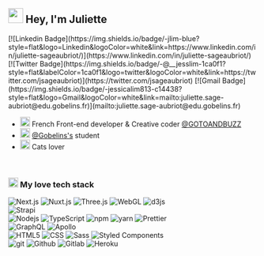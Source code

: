 <h2><img src="https://emojis.slackmojis.com/emojis/images/1643514596/5999/meow_party.gif?1643514596" width="30"/> Hey, I'm Juliette</h2>
[![Linkedin Badge](https://img.shields.io/badge/-jlim-blue?style=flat&logo=Linkedin&logoColor=white&link=https://www.linkedin.com/in/juliette-sageaubriot/)](https://www.linkedin.com/in/juliette-sageaubriot/)
<!-- [![Website Badge](https://img.shields.io/badge/-jessicalim.me-47CCCC?style=flat&logo=Google-Chrome&logoColor=white&link=https://jessicalim.me)](https://jessicalim.me) -->
[![Twitter Badge](https://img.shields.io/badge/-@__jesslim-1ca0f1?style=flat&labelColor=1ca0f1&logo=twitter&logoColor=white&link=https://twitter.com/jsageaubriot)](https://twitter.com/jsageaubriot)
[![Gmail Badge](https://img.shields.io/badge/-jessicalim813-c14438?style=flat&logo=Gmail&logoColor=white&link=mailto:juliette.sage-aubriot@edu.gobelins.fr)](mailto:juliette.sage-aubriot@edu.gobelins.fr)

<br/>
<ul>
<li><img src="https://emojis.slackmojis.com/emojis/images/1643508877/48815/meow_fr.png?1643508877" width="20"/> French Front-end developer & Creative coder <a href="https://gotoandbuzz.com/" target="_blank">@GOTOANDBUZZ</a></li>
<li><img src="https://emojis.slackmojis.com/emojis/images/1643514598/6021/meow_knife.png?1643514598" width="20"/> <a href="https://www.gobelins.fr/" target="_blank">@Gobelins's</a> student</li>
<li><img src="https://emojis.slackmojis.com/emojis/images/1643514958/9845/meow_heart.png?1643514958" width="20"/> Cats lover</li>
</ul>

<br/>
<h3><img src="https://emojis.slackmojis.com/emojis/images/1643515023/10521/meow_code.gif?1643515023" width="20"/> My love tech stack</h3>
<p>
    <img alt="Next.js" src="https://img.shields.io/badge/-Next.js-cfa0e9?style=flat-square&logo=nextdotjs&logoColor=white" />
    <img alt="Nuxt.js" src="https://img.shields.io/badge/-Nuxt.js-cfa0e9?style=flat-square&logo=nuxtdotjs&logoColor=white" />
    <img alt="Three.js" src="https://img.shields.io/badge/-Three.js-cfa0e9?style=flat-square&logo=threedotjs&logoColor=white" />
    <img alt="WebGL" src="https://img.shields.io/badge/-WebGL.js-cfa0e9?style=flat-square&logo=webgl&logoColor=white" />
    <img alt="d3js" src="https://img.shields.io/badge/-D3.js-cfa0e9?style=flat-square&logo=d3.js&logoColor=white" />
    <br/>
    <img alt="Strapi" src="https://img.shields.io/badge/-Strapi-cfa0e9?style=flat-square&logo=strapi&logoColor=white" />
    <br />
    <img alt="Nodejs" src="https://img.shields.io/badge/-Nodejs-cfa0e9?style=flat-square&logo=Node.js&logoColor=white" />
    <img alt="TypeScript" src="https://img.shields.io/badge/-TypeScript-cfa0e9?style=flat-square&logo=typescript&logoColor=white" />
    <img alt="npm" src="https://img.shields.io/badge/-NPM-cfa0e9?style=flat-square&logo=npm&logoColor=white" />
    <img alt="yarn" src="https://img.shields.io/badge/-YARN-cfa0e9?style=flat-square&logo=yarn&logoColor=white" />
    <img alt="Prettier" src="https://img.shields.io/badge/-Prettier-cfa0e9?style=flat-square&logo=prettier&logoColor=white" />
    <br/>
    <img alt="GraphQL" src="https://img.shields.io/badge/-GraphQL-cfa0e9?style=flat-square&logo=graphql&logoColor=white" />
    <img alt="Apollo" src="https://img.shields.io/badge/-Apollo-cfa0e9?style=flat-square&logo=apollo-graphql&logoColor=white" />
    <br/>
    <img alt="HTML5" src="https://img.shields.io/badge/-HTML5-cfa0e9?style=flat-square&logo=html5&logoColor=white" />
    <img alt="CSS" src="https://img.shields.io/badge/-CSS-cfa0e9?style=flat-square&logo=css&logoColor=white" />
    <img alt="Sass" src="https://img.shields.io/badge/-Sass-cfa0e9?style=flat-square&logo=sass&logoColor=white" />
    <img alt="Styled Components" src="https://img.shields.io/badge/-Styled_Components-cfa0e9?style=flat-square&logo=styled-components&logoColor=white" />
    <br/>
    <img alt="git" src="https://img.shields.io/badge/-Git-cfa0e9?style=flat-square&logo=git&logoColor=white" />
    <img alt="Github" src="https://img.shields.io/badge/-Github-cfa0e9?style=flat-square&logo=github&logoColor=white" />
    <img alt="Gitlab" src="https://img.shields.io/badge/-Gitlab-cfa0e9?style=flat-square&logo=gitlab&logoColor=white" />
    <img alt="Heroku" src="https://img.shields.io/badge/-Heroku-cfa0e9?style=flat-square&logo=heroku&logoColor=white" />
</p>

<!--
examples readme : https://github.com/abhisheknaiidu/awesome-github-profile-readme
for emojies : https://slackmojis.com/
-->
